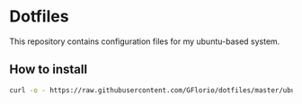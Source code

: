 # Dotfiles #

This repository contains configuration files for my ubuntu-based system.

## How to install ##
```bash
curl -o - https://raw.githubusercontent.com/GFlorio/dotfiles/master/ubuntuSetup.sh | bash
```
